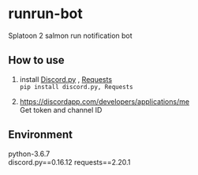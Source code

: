 # runrun-bot
Splatoon 2 salmon run notification bot

## How to use
1. install [Discord.py](https://github.com/Rapptz/discord.py) , [Requests](https://github.com/requests/requests)  
`pip install discord.py, Requests`

2. https://discordapp.com/developers/applications/me  
Get token and channel ID

 ## Environment
 python-3.6.7  
 discord.py==0.16.12
 requests==2.20.1